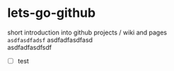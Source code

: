 # lets-go-github  
short introduction into github projects / wiki and pages  
`asdfasdfadsf`
asdfadfasdfasd  
asdfadfasdfsdf  
- [ ] test
